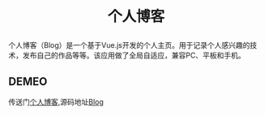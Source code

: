 # <p align="center">个人博客</p> #
个人博客（Blog）是一个基于Vue.js开发的个人主页。用于记录个人感兴趣的技术，发布自己的作品等等。该应用做了全局自适应，兼容PC、平板和手机。
## DEMEO 
传送门[个人博客](http://XBC125905.github.io/),源码地址[Blog](https://github.com/XBC125905/blog)


